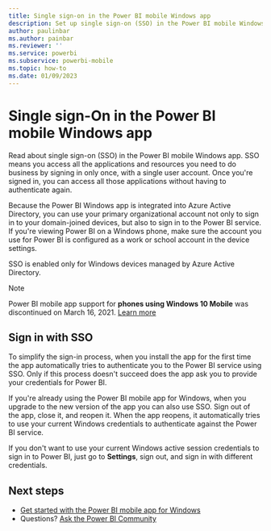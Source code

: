 ```yaml
---
title: Single sign-on in the Power BI mobile Windows app
description: Set up single sign-on (SSO) in the Power BI mobile Windows app so that you can access all your applications and resources by signing in only once.
author: paulinbar
ms.author: painbar
ms.reviewer: ''
ms.service: powerbi
ms.subservice: powerbi-mobile
ms.topic: how-to
ms.date: 01/09/2023
---
```


# Single sign-On in the Power BI mobile Windows app

Read about single sign-on (SSO) in the Power BI mobile Windows app. SSO means you access all the applications and resources you need to do business by signing in only once, with a single user account. Once you're signed in, you can access all those applications without having to authenticate again.

Because the Power BI Windows app is integrated into Azure Active Directory, you can use your primary organizational account not only to sign in to your domain-joined devices, but also to sign in to the Power BI service. If you're viewing Power BI on a Windows phone, make sure the account you use for Power BI is configured as a work or school account in the device settings.  

SSO is enabled only for Windows devices managed by Azure Active Directory.

>[!NOTE]
>Power BI mobile app support for **phones using Windows 10 Mobile** was discontinued on March 16, 2021. [Learn more](/legal/powerbi/powerbi-mobile/power-bi-mobile-app-end-of-support-for-windows-phones)

## Sign in with SSO

To simplify the sign-in process, when you install the app for the first time the app automatically tries to authenticate you to the Power BI service using SSO. Only if this process doesn't succeed does the app ask you to provide your credentials for Power BI.  

If you're already using the Power BI mobile app for Windows, when you upgrade to the new version of the app you can also use SSO. Sign out of the app, close it, and reopen it. When the app reopens, it automatically tries to use your current Windows credentials to authenticate against the Power BI service.

If you don't want to use your current Windows active session credentials to sign in to Power BI, just go to **Settings**, sign out, and sign in with different credentials.

## Next steps

- [Get started with the Power BI mobile app for Windows](mobile-windows-10-phone-app-get-started.md)
- Questions? [Ask the Power BI Community](https://community.powerbi.com/)

